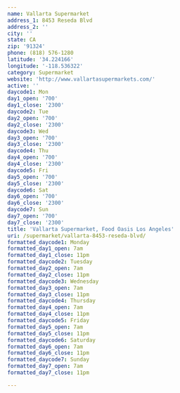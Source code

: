 ```yaml
---
name: Vallarta Supermarket
address_1: 8453 Reseda Blvd
address_2: ''
city: ''
state: CA
zip: '91324'
phone: (818) 576-1280
latitude: '34.224166'
longitude: '-118.536322'
category: Supermarket
website: 'http://www.vallartasupermarkets.com/'
active: ''
daycode1: Mon
day1_open: '700'
day1_close: '2300'
daycode2: Tue
day2_open: '700'
day2_close: '2300'
daycode3: Wed
day3_open: '700'
day3_close: '2300'
daycode4: Thu
day4_open: '700'
day4_close: '2300'
daycode5: Fri
day5_open: '700'
day5_close: '2300'
daycode6: Sat
day6_open: '700'
day6_close: '2300'
daycode7: Sun
day7_open: '700'
day7_close: '2300'
title: 'Vallarta Supermarket, Food Oasis Los Angeles'
uri: /supermarket/vallarta-8453-reseda-blvd/
formatted_daycode1: Monday
formatted_day1_open: 7am
formatted_day1_close: 11pm
formatted_daycode2: Tuesday
formatted_day2_open: 7am
formatted_day2_close: 11pm
formatted_daycode3: Wednesday
formatted_day3_open: 7am
formatted_day3_close: 11pm
formatted_daycode4: Thursday
formatted_day4_open: 7am
formatted_day4_close: 11pm
formatted_daycode5: Friday
formatted_day5_open: 7am
formatted_day5_close: 11pm
formatted_daycode6: Saturday
formatted_day6_open: 7am
formatted_day6_close: 11pm
formatted_daycode7: Sunday
formatted_day7_open: 7am
formatted_day7_close: 11pm

---
```

